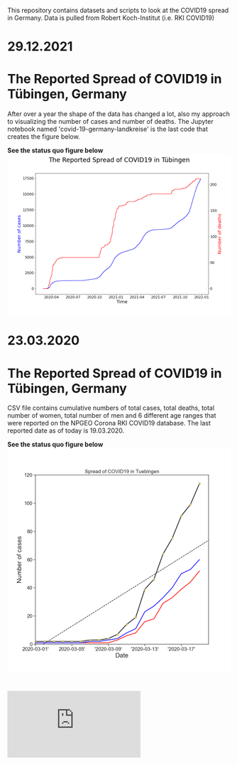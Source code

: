 This repository contains datasets and scripts to look at the COVID19 spread in Germany.
Data is pulled from Robert Koch-Institut (i.e. RKI COVID19) 

# 29.12.2021
# The Reported Spread of COVID19 in Tübingen, Germany

After over a year the shape of the data has changed a lot, also my approach to visualizing the number of cases and number of deaths. The Jupyter notebook named 'covid-19-germany-landkreise' is the last code that creates the figure below.

**See the status quo figure below**![See the current status](https://github.com/gizal/COVID19/blob/master/output/COVID19_DE_Tuebingen2.png)


# 23.03.2020
# The Reported Spread of COVID19 in Tübingen, Germany

CSV file contains cumulative numbers of total cases, total deaths, total number of women, total number of men and 6 different age ranges that were reported on the NPGEO Corona RKI COVID19 database. The last reported date as of today is 19.03.2020.

**See the status quo figure below**![See the current status](https://github.com/gizal/COVID19/blob/master/COVID19_DE_Tuebingen.png)


# ![Contents](https://github.com/gizal/COVID19/blob/master/contents.md)

